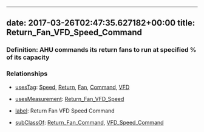
---
date: 2017-03-26T02:47:35.627182+00:00
title: Return_Fan_VFD_Speed_Command
---
### Definition: AHU commands its return fans to run at specified % of its capacity

### Relationships

* [usesTag](https://brickschema.org/schema/1.0/BrickFrame#usesTag): [Speed](https://brickschema.org/schema/1.0/BrickTag#Speed), [Return](https://brickschema.org/schema/1.0/BrickTag#Return), [Fan](https://brickschema.org/schema/1.0/BrickTag#Fan), [Command](https://brickschema.org/schema/1.0/BrickTag#Command), [VFD](https://brickschema.org/schema/1.0/BrickTag#VFD)

* [usesMeasurement](https://brickschema.org/schema/1.0/BrickFrame#usesMeasurement): [Return_Fan_VFD_Speed](https://brickschema.org/schema/1.0/Brick#Return_Fan_VFD_Speed)

* [label](http://www.w3.org/2000/01/rdf-schema#label): Return Fan VFD Speed Command

* [subClassOf](http://www.w3.org/2000/01/rdf-schema#subClassOf): [Return_Fan_Command](https://brickschema.org/schema/1.0/Brick#Return_Fan_Command), [VFD_Speed_Command](https://brickschema.org/schema/1.0/Brick#VFD_Speed_Command)
